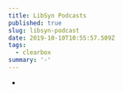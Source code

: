 ```yaml
---
title: LibSyn Podcasts
published: true
slug: libsyn-podcast
date: 2019-10-10T10:55:57.509Z
tags:
  - clearbox
summary: '-'
---
```

-
